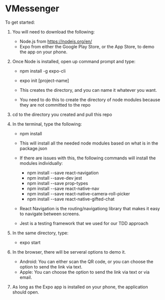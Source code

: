 # VMessenger
To get started:

1) You will need to download the following:

    - Node.js from https://nodejs.org/en/
    - Expo from either the Google Play Store, or the App Store, to demo the app on your phone.

2) Once Node is installed, open up command prompt and type:

    - npm install -g expo-cli
    - expo init [project-name]
  
    - This creates the directory, and you can name it whatever you want.
    - You need to do this to create the directory of node modules because they are not committed to the repo

3) cd to the directory you created and pull this repo
4) In the terminal, type the following:

    - npm install
  
    - This will install all the needed node modules based on what is in the package.json
    - If there are issues with this, the following commands will install the modules individually:

        - npm install --save react-navigation
        - npm install --save-dev jest
        - npm install --save prop-types
        - npm install --save react-native-nav
        - npm install --save react-native-camera-roll-picker
        - npm install --save react-native-gifted-chat
  
    - React Navigation is the routing/navigationg library that makes it easy to navigate between screens.
    - Jest is a testing framework that we used for our TDD approach

5) In the same directory, type:

      - expo start

6) In the browser, there will be serveral options to demo it.

      - Android: You can either scan the QR code, or you can choose the option to send the link via text.
      - Apple: You can choose the option to send the link via text or via email.

7) As long as the Expo app is installed on your phone, the application should open.


